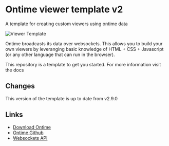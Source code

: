 # Ontime viewer template v2
A template for creating custom viewers using ontime data

![Viewer Template](https://github.com/cpvalente/ontime-viewer-template/blob/main/.github/viewer-template.png)

Ontime broadcasts its data over websockets.
This allows you to build your own viewers by leveranging basic knowledge of HTML + CSS + Javascript (or any other language that can run in the browser).

This repository is a template to get you started.
For more information visit the docs

## Changes
This version of the template is up to date from v2.9.0

## Links
- [Download Ontime](https://www.getontime.no/)
- [Ontime Github](https://github.com/cpvalente/ontime)
- [Websockets API](https://cpvalente.gitbook.io/ontime/control-and-feedback/websocket-api)
